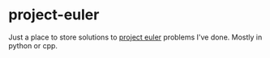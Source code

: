 # project-euler
Just a place to store solutions to [project euler](https://projecteuler.net/) problems I've done. Mostly in python or cpp.

